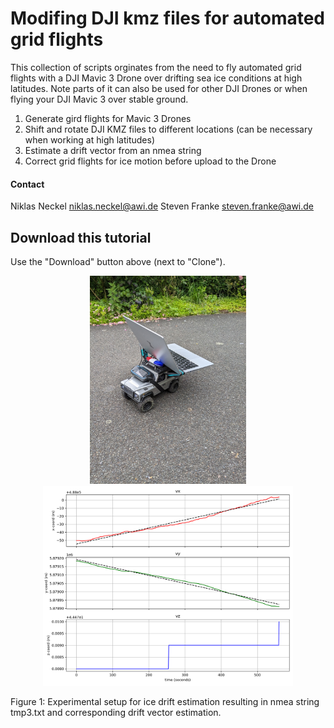 # Modifing DJI kmz files for automated grid flights

This collection of scripts orginates from the need to fly automated grid flights with a DJI Mavic 3 Drone over drifting sea ice conditions at high latitudes. Note parts of it can also be used for other DJI Drones or when flying your DJI Mavic 3 over stable ground.

1. Generate gird flights for Mavic 3 Drones
2. Shift and rotate DJI KMZ files to different locations (can be necessary when working at high latitudes)
3. Estimate a drift vector from an nmea string
4. Correct grid flights for ice motion before upload to the Drone

#### Contact

Niklas Neckel <niklas.neckel@awi.de>
Steven Franke <steven.franke@awi.de>

## Download this tutorial

Use the "Download" button above (next to "Clone").

<p align="center">
  <img src="drift_car.jpg" width="250" title="hover text">
  <img src="drift_trend.png" width="400" alt="accessibility text">
  <figcaption>Figure 1: Experimental setup for ice drift estimation resulting in nmea string tmp3.txt and corresponding drift vector estimation.</figcaption>
</p>

